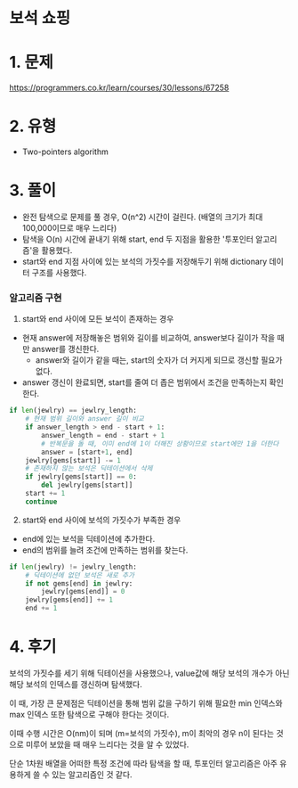 # 보석 쇼핑

# 1. 문제
https://programmers.co.kr/learn/courses/30/lessons/67258

# 2. 유형
* Two-pointers algorithm

# 3. 풀이
* 완전 탐색으로 문제를 풀 경우, O(n^2) 시간이 걸린다. (배열의 크기가 최대 100,000이므로 매우 느리다)
* 탐색을 O(n) 시간에 끝내기 위해 start, end 두 지점을 활용한 '투포인터 알고리즘'을 활용했다.
* start와 end 지점 사이에 있는 보석의 가짓수를 저장해두기 위해 dictionary 데이터 구조를 사용했다.

### 알고리즘 구현
1. start와 end 사이에 모든 보석이 존재하는 경우
* 현재 answer에 저장해놓은 범위와 길이를 비교하여, answer보다 길이가 작을 때만 answer를 갱신한다.
  * answer와 길이가 같을 때는, start의 숫자가 더 커지게 되므로 갱신할 필요가 없다.
* answer 갱신이 완료되면, start를 줄여 더 좁은 범위에서 조건을 만족하는지 확인한다.
```python
if len(jewlry) == jewlry_length:
    # 현재 범위 길이와 answer 길이 비교
    if answer_length > end - start + 1:
        answer_length = end - start + 1
        # 반복문을 돌 때, 이미 end에 1이 더해진 상황이므로 start에만 1을 더한다
        answer = [start+1, end]
    jewlry[gems[start]] -= 1
    # 존재하지 않는 보석은 딕테이션에서 삭제
    if jewlry[gems[start]] == 0:
        del jewlry[gems[start]]
    start += 1
    continue
```
2. start와 end 사이에 보석의 가짓수가 부족한 경우
* end에 있는 보석을 딕테이션에 추가한다.
* end의 범위를 늘려 조건에 만족하는 범위를 찾는다.
```python
if len(jewlry) != jewlry_length:
    # 딕테이션에 없던 보석은 새로 추가
    if not gems[end] in jewlry:
        jewlry[gems[end]] = 0
    jewlry[gems[end]] += 1
    end += 1
```

# 4. 후기
보석의 가짓수를 세기 위해 딕테이션을 사용했으나, value값에 해당 보석의 개수가 아닌 해당 보석의 인덱스를 갱신하며 탐색했다.

이 때, 가장 큰 문제점은 딕테이션을 통해 범위 값을 구하기 위해 필요한 min 인덱스와 max 인덱스 또한 탐색으로 구해야 한다는 것이다.

이때 수행 시간은 O(nm)이 되며 (m=보석의 가짓수), m이 최악의 경우 n이 된다는 것으로 미루어 보았을 때 매우 느리다는 것을 알 수 있었다.

단순 1차원 배열을 어떠한 특정 조건에 따라 탐색을 할 때, 투포인터 알고리즘은 아주 유용하게 쓸 수 있는 알고리즘인 것 같다.
